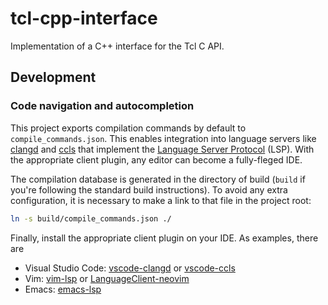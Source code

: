 # tcl-cpp-interface
Implementation of a C++ interface for the Tcl C API.

## Development
### Code navigation and autocompletion
This project exports compilation commands by default to
`compile_commands.json`. This enables integration into language servers like
[clangd](https://clang.llvm.org/extra/clangd/) and
[ccls](https://github.com/MaskRay/ccls) that implement the [Language Server
Protocol](https://langserver.org/) (LSP). With the appropriate client plugin, any editor can become a fully-fleged IDE.

The compilation database is generated in the directory of build (`build` if
you're following the standard build instructions). To avoid any extra
configuration, it is necessary to make a link to that file in the project root:
~~~ sh
ln -s build/compile_commands.json ./
~~~

Finally, install the appropriate client plugin on your IDE. As examples, there are
- Visual Studio Code: [vscode-clangd](https://marketplace.visualstudio.com/items?itemName=llvm-vs-code-extensions.vscode-clangd) or [vscode-ccls](https://marketplace.visualstudio.com/items?itemName=ccls-project.ccls)
- Vim: [vim-lsp](https://github.com/prabirshrestha/vim-lsp) or [LanguageClient-neovim](https://github.com/autozimu/LanguageClient-neovim)
- Emacs: [emacs-lsp](https://github.com/emacs-lsp/lsp-mode)
